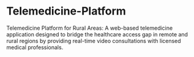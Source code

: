 # Telemedicine-Platform
Telemedicine Platform for Rural Areas:  A web-based telemedicine application  designed to bridge  the healthcare access gap in remote and rural regions by providing real-time video consultations with licensed medical professionals. 
